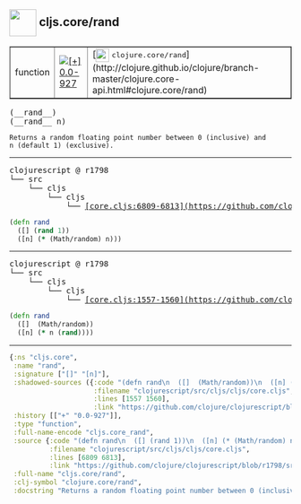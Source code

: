 ## <img width="48px" valign="middle" src="http://i.imgur.com/Hi20huC.png"> cljs.core/rand

 <table border="1">
<tr>
<td>function</td>
<td><a href="https://github.com/cljsinfo/api-refs/tree/0.0-927"><img valign="middle" alt="[+] 0.0-927" src="https://img.shields.io/badge/+-0.0--927-lightgrey.svg"></a> </td>
<td>
[<img height="24px" valign="middle" src="http://i.imgur.com/1GjPKvB.png"> <samp>clojure.core/rand</samp>](http://clojure.github.io/clojure/branch-master/clojure.core-api.html#clojure.core/rand)
</td>
</tr>
</table>

 <samp>
(__rand__)<br>
(__rand__ n)<br>
</samp>

```
Returns a random floating point number between 0 (inclusive) and
n (default 1) (exclusive).
```

---

 <pre>
clojurescript @ r1798
└── src
    └── cljs
        └── cljs
            └── <ins>[core.cljs:6809-6813](https://github.com/clojure/clojurescript/blob/r1798/src/cljs/cljs/core.cljs#L6809-L6813)</ins>
</pre>

```clj
(defn rand
  ([] (rand 1))
  ([n] (* (Math/random) n)))
```


---

 <pre>
clojurescript @ r1798
└── src
    └── cljs
        └── cljs
            └── <ins>[core.cljs:1557-1560](https://github.com/clojure/clojurescript/blob/r1798/src/cljs/cljs/core.cljs#L1557-L1560)</ins>
</pre>

```clj
(defn rand
  ([]  (Math/random))
  ([n] (* n (rand))))
```

---

```clj
{:ns "cljs.core",
 :name "rand",
 :signature ["[]" "[n]"],
 :shadowed-sources ({:code "(defn rand\n  ([]  (Math/random))\n  ([n] (* n (rand))))",
                     :filename "clojurescript/src/cljs/cljs/core.cljs",
                     :lines [1557 1560],
                     :link "https://github.com/clojure/clojurescript/blob/r1798/src/cljs/cljs/core.cljs#L1557-L1560"}),
 :history [["+" "0.0-927"]],
 :type "function",
 :full-name-encode "cljs.core_rand",
 :source {:code "(defn rand\n  ([] (rand 1))\n  ([n] (* (Math/random) n)))",
          :filename "clojurescript/src/cljs/cljs/core.cljs",
          :lines [6809 6813],
          :link "https://github.com/clojure/clojurescript/blob/r1798/src/cljs/cljs/core.cljs#L6809-L6813"},
 :full-name "cljs.core/rand",
 :clj-symbol "clojure.core/rand",
 :docstring "Returns a random floating point number between 0 (inclusive) and\nn (default 1) (exclusive)."}

```
